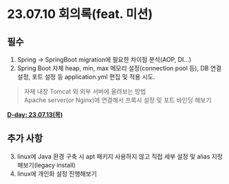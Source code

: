 # 23.07.10 회의록(feat. 미션)
## 필수
1. Spring -> SpringBoot migration에 필요한 차이점 분석(AOP, DI...)
2. Spring Boot 자체 heap, min, max 메모리 설정(connection pool 등), DB 연결 설정, 포트 설정 등 application.yml 편집 및 적용 시도.
 > 자체 내장 Tomcat 외 외부 서버에 올려보는 방법  
 > Apache server(or Nginx)에 연결해서 프록시 설정 및 포트 바인딩 해보기

<U>**D-day: 23.07.13(목)**</U>

## 추가 사항
3. linux에 Java 환경 구축 시 apt 패키지 사용하지 않고 직접 세부 설정 및 alias 지정해보기(legacy install)
4. linux에 개인화 설정 진행해보기

